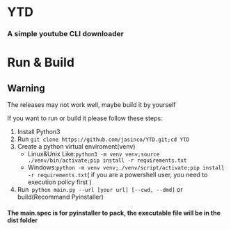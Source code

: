 # YTD

### A simple youtube CLI downloader
 
# Run & Build
## Warning
The releases may not work well, maybe build it by yourself

If you want to run or build it please follow these steps:  
1. Install Python3
2. Run `git clone https://github.com/jasinco/YTD.git;cd YTD`
3. Create a python virtual enviroment(venv)
    * Linux&Unix Like:` python3 -m venv venv;source ./venv/bin/activate;pip install -r requirements.txt `
    * Windows:` python -m venv venv;./venv/script/activate;pip install -r requirements.txt `( if you are a powershell user, you need to execution policy first )
4. Run` python main.py --url [your url] [--cwd, --dmd]` or build(Recommand Pyinstaller)
  
#### The main.spec is for pyinstaller to pack, the executable file will be in the dist folder
